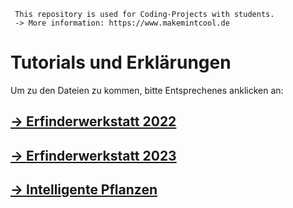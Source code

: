  	 This repository is used for Coding-Projects with students.
     -> More information: https://www.makemintcool.de

# Tutorials und Erklärungen

Um zu den Dateien zu kommen, bitte Entsprechenes anklicken an:

##  [-> Erfinderwerkstatt 2022](/Erfinderwerkstatt_2022)
##  [-> Erfinderwerkstatt 2023](/Erfinderwerkstatt_2023)

##  [-> Intelligente Pflanzen](/Intelligente_Pflanzen)
 

